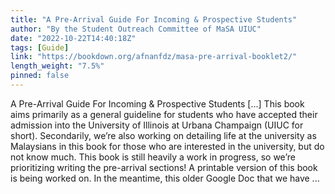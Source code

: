 ```yaml
---
title: "A Pre-Arrival Guide For Incoming & Prospective Students"
author: "By the Student Outreach Committee of MaSA UIUC"
date: "2022-10-22T14:40:18Z"
tags: [Guide]
link: "https://bookdown.org/afnanfdz/masa-pre-arrival-booklet2/"
length_weight: "7.5%"
pinned: false
---
```


A Pre-Arrival Guide For Incoming & Prospective Students [...] This book aims primarily as a general guideline for students who have accepted their admission into the University of Illinois at Urbana Champaign (UIUC for short). Secondarily, we’re also working on detailing life at the university as Malaysians in this book for those who are interested in the university, but do not know much. This book is still heavily a work in progress, so we’re prioritizing writing the pre-arrival sections! A printable version of this book is being worked on. In the meantime, this older Google Doc that we have  ...
